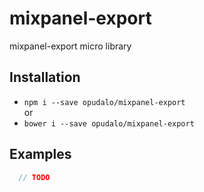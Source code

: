 # mixpanel-export

mixpanel-export micro library

## Installation

- `npm i --save opudalo/mixpanel-export`  
or  
- `bower i --save opudalo/mixpanel-export`


## Examples

```js
  // TODO
```
